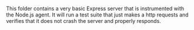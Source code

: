 This folder contains a very basic Express server that is instrumented with the Node.js agent.  It will run a test suite that just makes a http requests and verifies
that it does not crash the server and properly responds.
